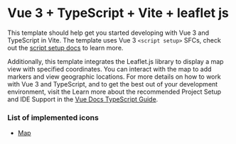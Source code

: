 # Vue 3 + TypeScript + Vite + leaflet js

This template should help get you started developing with Vue 3 and TypeScript in Vite. The template uses Vue 3 `<script setup>` SFCs, check out the [script setup docs](https://v3.vuejs.org/api/sfc-script-setup.html#sfc-script-setup) to learn more.

Additionally, this template integrates the Leaflet.js library to display a map view with specified coordinates. You can interact with the map to add markers and view geographic locations. For more details on how to work with Vue 3 and TypeScript, and to get the best out of your development environment, visit the
Learn more about the recommended Project Setup and IDE Support in the [Vue Docs TypeScript Guide](https://vuejs.org/guide/typescript/overview.html#project-setup).

### List of implemented icons
- [Map](https://www.flaticon.es/icono-gratis/clavo_7547196?term=map&page=1&position=34&origin=search&related_id=7547196)